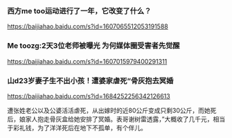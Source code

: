 ### 西方me too运动进行了一年，它改变了什么？
https://baijiahao.baidu.com/s?id=1607065512053191588

### Me toozg:2天3位老师被曝光 为何媒体圈受害者先觉醒
https://baijiahao.baidu.com/s?id=1607015979400291311

### 山d23岁妻子生不出小孩！遭婆家虐死“骨灰抱去冥婚
https://baijiahao.baidu.com/s?id=1684252256342126613

遭张姓老公以及公婆活活虐死，从出嫁时的近80公斤变成只剩30公斤，而她死后，娘家人抱走骨灰盒给她安排了冥婚。表哥谢树雷透露，”大概收了几千元，相当于彩礼钱，为了洋洋死后在地下不孤单，有个伴儿。
